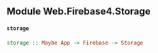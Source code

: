 ## Module Web.Firebase4.Storage

#### `storage`

``` purescript
storage :: Maybe App -> Firebase -> Storage
```


